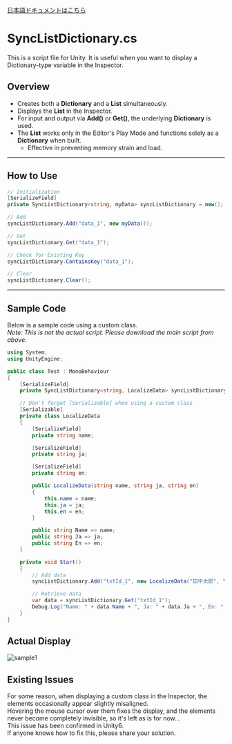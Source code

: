 [日本語ドキュメントはこちら](README_ja.md)

# SyncListDictionary.cs

This is a script file for Unity. It is useful when you want to display a Dictionary-type variable in the Inspector.

## Overview
- Creates both a **Dictionary** and a **List** simultaneously.
- Displays the **List** in the Inspector.
- For input and output via **Add()** or **Get()**, the underlying **Dictionary** is used.
- The **List** works only in the Editor's Play Mode and functions solely as a **Dictionary** when built.
  - Effective in preventing memory strain and load.

---

## How to Use
```csharp
// Initialization
[SerializeField]
private SyncListDictionary<string, myData> syncListDictionary = new();

// Add
syncListDictionary.Add("data_1", new myData());

// Get
syncListDictionary.Get("data_1");

// Check for Existing Key
syncListDictionary.ContainsKey("data_1");

// Clear
syncListDictionary.Clear();
```

---

## Sample Code
Below is a sample code using a custom class.<br>
*Note: This is not the actual script. Please download the main script from above.*

```csharp
using System;
using UnityEngine;

public class Test : MonoBehaviour
{
    [SerializeField]
    private SyncListDictionary<string, LocalizeData> syncListDictionary = new();

    // Don't forget [Serializable] when using a custom class
    [Serializable]
    private class LocalizeData
    {
        [SerializeField]
        private string name;

        [SerializeField]
        private string ja;

        [SerializeField]
        private string en;

        public LocalizeData(string name, string ja, string en)
        {
            this.name = name;
            this.ja = ja;
            this.en = en;
        }

        public string Name => name;
        public string Ja => ja;
        public string En => en;
    }

    private void Start()
    {
        // Add data
        syncListDictionary.Add("txtId_1", new LocalizeData("田中太郎", "こんにちは！", "Hello!"));

        // Retrieve data
        var data = syncListDictionary.Get("txtId_1");
        Debug.Log("Name: " + data.Name + ", Ja: " + data.Ja + ", En: " + data.En);
    }
}
```

## Actual Display
![sample1](https://github.com/user-attachments/assets/0fd77a8e-6609-454d-b7a5-abceff04535e)

## Existing Issues
For some reason, when displaying a custom class in the Inspector, the elements occasionally appear slightly misaligned.<br>
Hovering the mouse cursor over them fixes the display, and the elements never become completely invisible, so it's left as is for now...<br>
This issue has been confirmed in Unity6.<br>
If anyone knows how to fix this, please share your solution.

